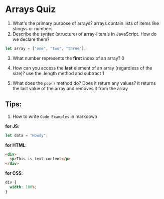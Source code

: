 # Arrays Quiz

1. What's the primary purpose of arrays?
   arrays contain lists of items like stingss or numbers
2. Describe the syntax (structure) of array-literals in JavaScript. How do we declare them?

```javascript
let array = ["one", "two", "three"];
```

3. What number represents the **first** index of an array?
   0
4. How can you access the **last** element of an array (regardless of the size)?
   use the .length method and subtract 1

5. What does the `pop()` method do? Does it return any values?
   it returns the last value of the array and removes it from the array

## Tips:

1. How to write `Code Examples` in markdown

**for JS**:

```javascript
let data = "Howdy";
```

**for HTML**:

```html
<div>
  <p>This is text content</p>
</div>
```

**for CSS**:

```css
div {
  width: 100%;
}
```
